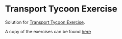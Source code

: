 # Transport Tycoon Exercise

Solution for [Transport Tycoon Exercise](https://github.com/Softwarepark/exercises/blob/master/transport-tycoon.md).

A copy of the exercises can be found [here](./exercise-documentation/transport-tycoon.md)
